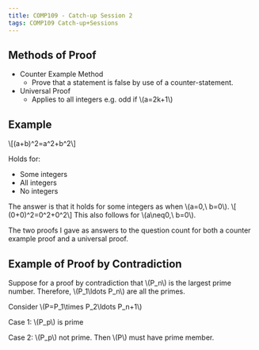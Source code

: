 ```yaml
---
title: COMP109 - Catch-up Session 2
tags: COMP109 Catch-up+Sessions
---
```

## Methods of Proof
* Counter Example Method
	* Prove that a statement is false by use of a counter-statement.
* Universal Proof
	* Applies to all integers e.g. odd if &#92;(a=2k+1&#92;)
	
## Example
&#92;[(a+b)^2=a^2+b^2&#92;]

Holds for:

* Some integers
* All integers
* No integers

The answer is that it holds for some integers as when &#92;(a=0,&#92; b=0&#92;). &#92;[ (0+0)^2=0^2+0^2&#92;] This also follows for &#92;(a&#92;neq0,&#92; b=0&#92;).

The two proofs I gave as answers to the question count for both a counter example proof and a universal proof.

## Example of Proof by Contradiction
Suppose for a proof by contradiction that &#92;(P_n&#92;) is the largest prime number. Therefore, &#92;(P_1&#92;ldots P_n&#92;) are all the primes.

Consider &#92;(P=P_1&#92;times P_2&#92;ldots P_n+1&#92;)

Case 1: &#92;(P_p&#92;) is prime

Case 2: &#92;(P_p&#92;) not prime. Then &#92;(P&#92;) must have prime member.

